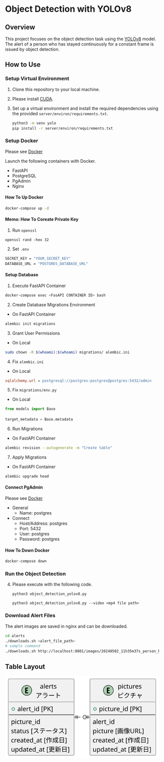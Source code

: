 # Object Detection with YOLOv8

## Overview

This project focuses on the object detection task using the [YOLOv8](https://github.com/ultralytics/ultralytics) model.  
The alert of a person who has stayed continuously for a constant frame is issued by object detection.

## How to Use

### Setup Virtual Environment

1. Clone this repository to your local machine.
2. Please install [CUDA](https://developer.nvidia.com/cuda-downloads).
3. Set up a virtual environment and install the required dependencies using the provided `server/environ/requirements.txt`.

   ```bash
   python3 -m venv yolo
   pip install -r server/environ/requirements.txt
   ```

### Setup Docker

Please see [Docker](./server/docker-compose.yml)

Launch the following containers with Docker.

- FastAPI
- PostgreSQL
- PgAdmin
- Nginx

#### How To Up Docker

```bash
docker-compose up -d
```

#### Memo: How To Coreate Private Key

1. Run `openssl`

```bash:
openssl rand -hex 32
```

2. Set `.env`

```bash
SECRET_KEY = "YOUR_SECRET_KEY"
DATABASE_URL = "POSTGRES_DATABASE_URL"
```

#### Setup Database

1. Execute FastAPI Container

```bash
docker-compose exec <FasAPI CONTAINER ID> bash
```

2. Create Database Migrations Environment

- On FastAPI Container

```bash
alembic init migrations
```

3. Grant User Permissions

- On Local

```bash
sudo chown -R $(whoami):$(whoami) migrations/ alembic.ini
```

4. Fix `alembic.ini`

- On Local

```ini
sqlalchemy.url = postgresql://postgres:postgres@postgres:5432/admin
```

5. Fix `migrations/env.py`

- On Local

```python
from models import Base

target_metadata = Base.metadata
```

6. Run Migrations

- On FastAPI Container

```bash
alembic revision --autogenerate -m "Create table"
```

7. Apply Migrations

- On FastAPI Container

```bash
alembic upgrade head
```

#### Connect PgAdmin

Please see [Docker](./server/docker-compose.yml)

- General
  - Name: postgres
- Connect
  - Host/Address: postgres
  - Port: 5432
  - User: postgres
  - Password: postgres

#### How To Down Docker

```bash
docker-compose down
```

### Run the Object Detection

4. Please execute with the following code.

   ```bash: Detection for Camera
   python3 object_detection_yolov8.py
   ```

   ```bash: Detection for Video
   python3 object_detection_yolov8.py --video <mp4 file path>
   ```

### Download Alert Files

The alert images are saved in nginx and can be downloaded.

```bash
cd alerts
./downloads.sh <alert_file_path>
# sample command
./downloads.sh http://localhost:8001/images/20240502_11h35m37s_person_keikoku.png
```

## Table Layout

![overview](plantuml/erd.svg)
